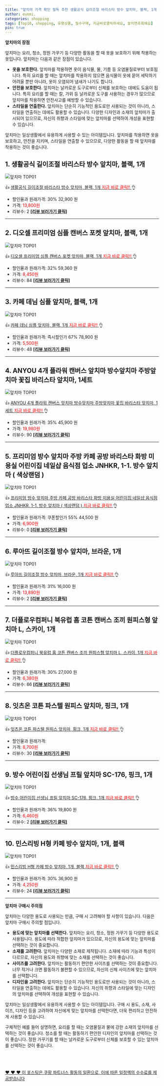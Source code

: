 ```yaml
---
title: "앞치마 가격 확인 필독 추천 생활공식 길이조절 바리스타 방수 앞치마, 블랙, 1개 비교 장점 구매가이드"
author: eunmi.
categories: shopping
tags: [Top10, shopping, 유행상품, 필수구매, 지금바로클릭하세요, 놓치면후회해요]
pin: true
---
```

**앞치마의 장점**

앞치마는 요리, 청소, 정원 가꾸기 등 다양한 활동을 할 때 옷을 보호하기 위해 착용하는 옷입니다. 앞치마는 다음과 같은 장점이 있습니다.

* **옷을 보호한다.** 앞치마를 착용하면 옷이 음식물, 물, 기름 등 오염물질로부터 보호됩니다. 특히 요리를 할 때는 앞치마를 착용하지 않으면 음식물이 옷에 묻어 세탁하기 어려울 뿐만 아니라, 옷이 오염되어 냄새가 나기도 합니다.
* **안전을 보호한다.** 앞치마는 날카로운 도구로부터 신체를 보호하는 데에도 도움이 됩니다. 특히 요리를 할 때는 칼, 가위 등 날카로운 도구를 사용하는 경우가 많으므로 앞치마를 착용하면 안전사고를 예방할 수 있습니다.
* **스타일을 연출한다.** 앞치마는 단순히 기능적인 용도로만 사용되는 것이 아니라, 스타일을 연출하는 데에도 활용할 수 있습니다. 다양한 디자인과 소재의 앞치마가 출시되어 있으므로, 자신의 취향과 스타일에 맞는 앞치마를 선택하여 개성을 표현할 수 있습니다.

앞치마는 일상생활에서 유용하게 사용할 수 있는 아이템입니다. 앞치마를 착용하면 옷을 보호하고, 안전을 지키며, 스타일을 연출할 수 있으므로, 다양한 활동을 할 때 앞치마를 착용하는 것이 좋습니다.

   

## 1. 생활공식 길이조절 바리스타 방수 앞치마, 블랙, 1개

![앞치마 TOP01](https://thumbnail7.coupangcdn.com/thumbnails/remote/230x230ex/image/retail/images/2976874125525923-89b6e99b-abf1-4038-9845-3f6daa54665a.jpg)


👍 [생활공식 길이조절 바리스타 방수 앞치마, 블랙, 1개 <font color=red> 지금 바로 클릭!! </font> ](https://link.coupang.com/re/AFFSDP?lptag=AF3617701&subid=GithubCoopas&pageKey=6444077589&traceid=V0-153&itemId=13959813193&vendorItemId=81208855137) 👌 


- 할인율과 원래가격: 30%  32,900   원
- 가격: <span style='color:red'>13,800원</span>
- 리뷰수: 2  [**[리뷰 보러가기 클릭]**](https://link.coupang.com/re/AFFSDP?lptag=AF3617701&subid=GithubCoopas&pageKey=6444077589&traceid=V0-153&itemId=13959813193&vendorItemId=81208855137)

---


   

## 2. 디오셀 프리미엄 심플 캔버스 포켓 앞치마, 블랙, 1개

![앞치마 TOP01](https://thumbnail7.coupangcdn.com/thumbnails/remote/230x230ex/image/retail/images/9520408818532247-ce722b06-7f41-4166-b5a4-29f3106ca07a.jpg)


👍 [디오셀 프리미엄 심플 캔버스 포켓 앞치마, 블랙, 1개 <font color=red> 지금 바로 클릭!! </font> ](https://link.coupang.com/re/AFFSDP?lptag=AF3617701&subid=GithubCoopas&pageKey=7110400280&traceid=V0-153&itemId=17773505321&vendorItemId=78530288061) 👌 


- 할인율과 원래가격: 32%  59,360   원
- 가격: <span style='color:red'>8,450원</span>
- 리뷰수: 84  [**[리뷰 보러가기 클릭]**](https://link.coupang.com/re/AFFSDP?lptag=AF3617701&subid=GithubCoopas&pageKey=7110400280&traceid=V0-153&itemId=17773505321&vendorItemId=78530288061)

---


   

## 3. 카페 데님 심플 앞치마, 블랙, 1개

![앞치마 TOP01](https://thumbnail7.coupangcdn.com/thumbnails/remote/230x230ex/image/retail/images/2021/05/27/18/1/c21284c0-8abb-4fff-a94a-c20a75a4c7c9.jpg)


👍 [카페 데님 심플 앞치마, 블랙, 1개 <font color=red> 지금 바로 클릭!! </font> ](https://link.coupang.com/re/AFFSDP?lptag=AF3617701&subid=GithubCoopas&pageKey=5581660993&traceid=V0-153&itemId=8922477059&vendorItemId=76209065112) 👌 


- 할인율과 원래가격: 즉시할인가 67%  78,900   원
- 가격: <span style='color:red'>5,500원</span>
- 리뷰수: 48  [**[리뷰 보러가기 클릭]**](https://link.coupang.com/re/AFFSDP?lptag=AF3617701&subid=GithubCoopas&pageKey=5581660993&traceid=V0-153&itemId=8922477059&vendorItemId=76209065112)

---


   

## 4. ANYOU 4개 플라워 캔버스 앞치마 방수앞치마 주방앞치마 꽃집 바리스타 앞치마, 1세트

![앞치마 TOP01](https://thumbnail7.coupangcdn.com/thumbnails/remote/230x230ex/image/vendor_inventory/f8c9/9459379f8edbf78051cd66132a5ef7b2db8436954ce41c2633058214996d.jpg)


👍 [ANYOU 4개 플라워 캔버스 앞치마 방수앞치마 주방앞치마 꽃집 바리스타 앞치마, 1세트 <font color=red> 지금 바로 클릭!! </font> ](https://link.coupang.com/re/AFFSDP?lptag=AF3617701&subid=GithubCoopas&pageKey=7173035726&traceid=V0-153&itemId=18075560662&vendorItemId=87403122113) 👌 


- 할인율과 원래가격: 35%  45,900   원
- 가격: <span style='color:red'>19,980원</span>
- 리뷰수: 90  [**[리뷰 보러가기 클릭]**](https://link.coupang.com/re/AFFSDP?lptag=AF3617701&subid=GithubCoopas&pageKey=7173035726&traceid=V0-153&itemId=18075560662&vendorItemId=87403122113)

---


   

## 5. 프리미엄 방수 앞치마 주방 카페 공방 바리스타 화방 미용실 어린이집 네일샵 음식점 업소 JNHKR, 1-1. 방수 앞치마 ( 색상랜덤 )

![앞치마 TOP01](https://thumbnail9.coupangcdn.com/thumbnails/remote/230x230ex/image/vendor_inventory/e215/faaf1fc09e75884d376f743a02b4ea1552c8c8f8e107efcf94b48943fe95.jpg)


👍 [프리미엄 방수 앞치마 주방 카페 공방 바리스타 화방 미용실 어린이집 네일샵 음식점 업소 JNHKR, 1-1. 방수 앞치마 ( 색상랜덤 ) <font color=red> 지금 바로 클릭!! </font> ](https://link.coupang.com/re/AFFSDP?lptag=AF3617701&subid=GithubCoopas&pageKey=7432794706&traceid=V0-153&itemId=19308555175&vendorItemId=86422865629) 👌 


- 할인율과 원래가격: 쿠폰할인가 55%  44,500   원
- 가격: <span style='color:red'>6,900원</span>
- 리뷰수: 0  [**[리뷰 보러가기 클릭]**](https://link.coupang.com/re/AFFSDP?lptag=AF3617701&subid=GithubCoopas&pageKey=7432794706&traceid=V0-153&itemId=19308555175&vendorItemId=86422865629)

---


   

## 6. 루아뜨 길이조절 방수 앞치마, 브라운, 1개

![앞치마 TOP01](https://thumbnail10.coupangcdn.com/thumbnails/remote/230x230ex/image/rs_quotation_api/avfvlppe/81ccbd379cd6462da47bed2abded7db9.jpg)


👍 [루아뜨 길이조절 방수 앞치마, 브라운, 1개 <font color=red> 지금 바로 클릭!! </font> ](https://link.coupang.com/re/AFFSDP?lptag=AF3617701&subid=GithubCoopas&pageKey=7371092892&traceid=V0-153&itemId=19014199145&vendorItemId=86138790653) 👌 


- 할인율과 원래가격: 31%  16,000   원
- 가격: <span style='color:red'>13,890원</span>
- 리뷰수: 2  [**[리뷰 보러가기 클릭]**](https://link.coupang.com/re/AFFSDP?lptag=AF3617701&subid=GithubCoopas&pageKey=7371092892&traceid=V0-153&itemId=19014199145&vendorItemId=86138790653)

---


   

## 7. 더플로우컴퍼니 북유럽 홈 코튼 캔버스 조끼 원피스형 앞치마 L, 스카이, 1개

![앞치마 TOP01](https://thumbnail7.coupangcdn.com/thumbnails/remote/230x230ex/image/retail/images/2020/07/21/16/1/38931e87-fc29-4e21-82fc-d41aca43040d.jpg)


👍 [더플로우컴퍼니 북유럽 홈 코튼 캔버스 조끼 원피스형 앞치마 L, 스카이, 1개 <font color=red> 지금 바로 클릭!! </font> ](https://link.coupang.com/re/AFFSDP?lptag=AF3617701&subid=GithubCoopas&pageKey=1853482813&traceid=V0-153&itemId=3150557300&vendorItemId=71138141144) 👌 


- 할인율과 원래가격: 30%  27,000   원
- 가격: <span style='color:red'>6,380원</span>
- 리뷰수: 66  [**[리뷰 보러가기 클릭]**](https://link.coupang.com/re/AFFSDP?lptag=AF3617701&subid=GithubCoopas&pageKey=1853482813&traceid=V0-153&itemId=3150557300&vendorItemId=71138141144)

---


   

## 8. 잇츠온 코튼 파스텔 원피스 앞치마, 핑크, 1개

![앞치마 TOP01](https://thumbnail8.coupangcdn.com/thumbnails/remote/230x230ex/image/retail/images/1364559359362429-73bec633-e3a8-4e65-8a2b-4e827cbd7c63.jpg)


👍 [잇츠온 코튼 파스텔 원피스 앞치마, 핑크, 1개 <font color=red> 지금 바로 클릭!! </font> ](https://link.coupang.com/re/AFFSDP?lptag=AF3617701&subid=GithubCoopas&pageKey=6310411409&traceid=V0-153&itemId=13095090600&vendorItemId=70360663237) 👌 


- 할인율과 원래가격: 
- 가격: <span style='color:red'>8,700원</span>
- 리뷰수: 30  [**[리뷰 보러가기 클릭]**](https://link.coupang.com/re/AFFSDP?lptag=AF3617701&subid=GithubCoopas&pageKey=6310411409&traceid=V0-153&itemId=13095090600&vendorItemId=70360663237)

---


   

## 9. 방수 어린이집 선생님 프릴 앞치마 SC-176, 핑크, 1개

![앞치마 TOP01](https://thumbnail10.coupangcdn.com/thumbnails/remote/230x230ex/image/rs_quotation_api/xqyaxqxv/307c98eef343407a9d2930fa799bde3c.jpg)


👍 [방수 어린이집 선생님 프릴 앞치마 SC-176, 핑크, 1개 <font color=red> 지금 바로 클릭!! </font> ](https://link.coupang.com/re/AFFSDP?lptag=AF3617701&subid=GithubCoopas&pageKey=7126373293&traceid=V0-153&itemId=17855094902&vendorItemId=85018423550) 👌 


- 할인율과 원래가격: 36%  19,800   원
- 가격: <span style='color:red'>6,460원</span>
- 리뷰수: 2  [**[리뷰 보러가기 클릭]**](https://link.coupang.com/re/AFFSDP?lptag=AF3617701&subid=GithubCoopas&pageKey=7126373293&traceid=V0-153&itemId=17855094902&vendorItemId=85018423550)

---


   

## 10. 민스리빙 H형 카페 방수 앞치마, 1개, 블랙

![앞치마 TOP01](https://thumbnail10.coupangcdn.com/thumbnails/remote/230x230ex/image/retail/images/2023/09/05/16/2/ef57b291-3baf-4530-9ad7-3b7140142958.jpg)


👍 [민스리빙 H형 카페 방수 앞치마, 1개, 블랙 <font color=red> 지금 바로 클릭!! </font> ](https://link.coupang.com/re/AFFSDP?lptag=AF3617701&subid=GithubCoopas&pageKey=6765563911&traceid=V0-153&itemId=19902044371&vendorItemId=87089146693) 👌 


- 할인율과 원래가격: 30%  36,900   원
- 가격: <span style='color:red'>4,250원</span>
- 리뷰수: 24  [**[리뷰 보러가기 클릭]**](https://link.coupang.com/re/AFFSDP?lptag=AF3617701&subid=GithubCoopas&pageKey=6765563911&traceid=V0-153&itemId=19902044371&vendorItemId=87089146693)

---
**앞치마 구매시 주의점**

앞치마는 다양한 용도로 사용되는 만큼, 구매 시 고려해야 할 사항이 있습니다. 다음은 앞치마 구매시 주의할 점입니다.

* **용도에 맞는 앞치마를 선택한다.** 앞치마는 요리, 청소, 정원 가꾸기 등 다양한 용도로 사용됩니다. 용도에 따라 적합한 앞치마가 있으므로, 자신의 용도에 맞는 앞치마를 선택하는 것이 중요합니다.
* **소재를 고려한다.** 앞치마는 다양한 소재로 제작됩니다. 소재에 따라 기능과 특성이 다르므로, 자신의 용도와 취향에 맞는 소재를 선택하는 것이 좋습니다.
* **사이즈를 고려한다.** 앞치마는 활동하기 편안한 사이즈를 선택하는 것이 중요합니다. 너무 작거나 크면 활동하기 불편할 수 있으므로, 자신의 신체 사이즈에 맞는 앞치마를 선택합니다.
* **디자인을 고려한다.** 앞치마는 단순히 기능적인 용도로만 사용되는 것이 아니라, 스타일을 연출하는 데에도 활용할 수 있습니다. 자신의 취향과 스타일에 맞는 디자인의 앞치마를 선택하여 개성을 표현할 수 있습니다.

앞치마는 일상생활에서 유용하게 사용할 수 있는 아이템입니다. 구매 시 용도, 소재, 사이즈, 디자인 등을 고려하여 자신에게 맞는 앞치마를 선택한다면, 더욱 편리하고 안전하게 사용할 수 있습니다.

구체적인 예를 들어 설명하면, 요리를 할 때는 오염물질과 물에 강한 소재의 앞치마를 선택하는 것이 좋습니다. 청소를 할 때는 활동하기 편안한 디자인의 앞치마를 선택하는 것이 좋습니다. 정원 가꾸기를 할 때는 날카로운 도구로부터 신체를 보호할 수 있는 앞치마를 선택하는 것이 좋습니다.<br><br><br><br><br> [ ❤ ❤ ❤ 이 포스팅은 쿠팡 파트너스 활동의 일환으로, 이에 따른 일정액의 수수료를 제공받습니다](https://link.coupang.com/a/bcEFyh)